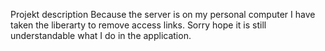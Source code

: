 Projekt description 
Because the server is on my personal computer I have taken the liberarty to remove access links. 
Sorry hope it is still understandable what I do in the application.


